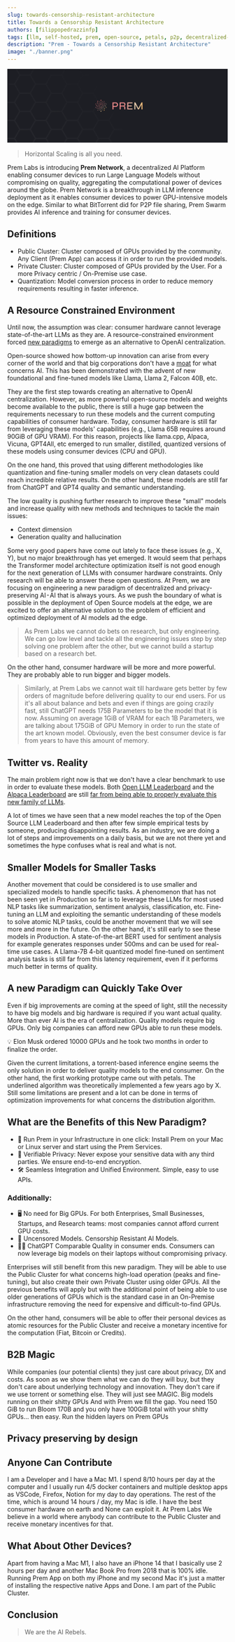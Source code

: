 ```yaml
---
slug: towards-censorship-resistant-architecture
title: Towards a Censorship Resistant Architecture
authors: [filippopedrazzinfp]
tags: [llm, self-hosted, prem, open-source, petals, p2p, decentralized-ai]
description: "Prem - Towards a Censorship Resistant Architecture"
image: "./banner.png"
---
```


![Prem Banner](./banner.png)

> Horizontal Scaling is all you need.

Prem Labs is introducing **Prem Network**, a decentralized AI Platform enabling consumer devices to run Large Language Models without compromising on quality, aggregating the computational power of devices around the globe. Prem Network is a breakthrough in LLM inference deployment as it enables consumer devices to power GPU-intensive models on the edge. Similar to what BitTorrent did for P2P file sharing, Prem Swarm provides AI inference and training for consumer devices.

## Definitions

- Public Cluster: Cluster composed of GPUs provided by the community. Any Client (Prem App) can access it in order to run the provided models.
- Private Cluster: Cluster composed of GPUs provided by the User. For a more Privacy centric / On-Premise use case.
- Quantization: Model conversion process in order to reduce memory requirements resulting in faster inference.

## A Resource Constrained Environment

Until now, the assumption was clear: consumer hardware cannot leverage state-of-the-art LLMs as they are. A resource-constrained environment forced [new paradigms](https://www.semianalysis.com/i/136469751/the-gpu-poor) to emerge as an alternative to OpenAI centralization.

Open-source showed how bottom-up innovation can arise from every corner of the world and that big corporations don't have a [moat](https://www.semianalysis.com/i/119223672/we-have-no-moat) for what concerns AI. This has been demonstrated with the advent of new foundational and fine-tuned models like Llama, Llama 2, Falcon 40B, etc.

They are the first step towards creating an alternative to OpenAI centralization.
However, as more powerful open-source models and weights become available to the public, there is still a huge gap between the requirements necessary to run these models and the current computing capabilities of consumer hardware. Today, consumer hardware is still far from leveraging these models' capabilities (e.g., Llama 65B requires around 90GiB of GPU VRAM). For this reason, projects like llama.cpp, Alpaca, Vicuna, GPT4All, etc emerged to run smaller, distilled, quantized versions of these models using consumer devices (CPU and GPU).

On the one hand, this proved that using different methodologies like quantization and fine-tuning smaller models on very clean datasets could reach incredible relative results. On the other hand, these models are still far from ChatGPT and GPT4 quality and semantic understanding.

The low quality is pushing further research to improve these "small" models and increase quality with new methods and techniques to tackle the main issues:

- Context dimension
- Generation quality and hallucination

Some very good papers have come out lately to face these issues (e.g., X, Y), but no major breakthrough has yet emerged. It would seem that perhaps the Transformer model architecture optimization itself is not good enough for the next generation of LLMs with consumer hardware constraints. Only research will be able to answer these open questions.
At Prem, we are focusing on engineering a new paradigm of decentralized and privacy-preserving AI - AI that is always yours. As we push the boundary of what is possible in the deployment of Open Source models at the edge, we are excited to offer an alternative solution to the problem of efficient and optimized deployment of AI models ad the edge.

> As Prem Labs we cannot do bets on research, but only engineering. We can go low level and tackle all the engineering issues step by step solving one problem after the other, but we cannot build a startup based on a research bet.

On the other hand, consumer hardware will be more and more powerful. They are probably able to run bigger and bigger models.

> Similarly, at Prem Labs we cannot wait till hardware gets better by few orders of magnitude before delivering quality to our end users. For us it's all about balance and bets and even if things are going crazily fast, still ChatGPT needs 175B Parameters to be the model that it is now. Assuming on average 1GiB of VRAM for each 1B Parameters, we are talking about 175GiB of GPU Memory in order to run the state of the art known model. Obviously, even the best consumer device is far from years to have this amount of memory.

## Twitter vs. Reality

The main problem right now is that we don't have a clear benchmark to use in order to evaluate these models. Both [Open LLM Leaderboard](https://huggingface.co/spaces/HuggingFaceH4/open_llm_leaderboard) and the [Alpaca Leaderboard](https://tatsu-lab.github.io/alpaca_eval/) are still [far from being able to properly evaluate this new family of LLMs](https://dev.premai.io/blog/evaluating-open-source-llms).

A lot of times we have seen that a new model reaches the top of the Open Source LLM Leaderboard and then after few simple empirical tests by someone, producing disappointing results.
As an industry, we are doing a lot of steps and improvements on a daily basis, but we are not there yet and sometimes the hype confuses what is real and what is not.

## Smaller Models for Smaller Tasks

Another movement that could be considered is to use smaller and specialized models to handle specific tasks. A phenomenon that has not been seen yet in Production so far is to leverage these LLMs for most used NLP tasks like summarization, sentiment analysis, classification, etc. Fine-tuning an LLM and exploiting the semantic understanding of these models to solve atomic NLP tasks, could be another movement that we will see more and more in the future. On the other hand, it's still early to see these models in Production. A state-of-the-art BERT used for sentiment analysis for example generates responses under 500ms and can be used for real-time use cases. A Llama-7B 4-bit quantized model fine-tuned on sentiment analysis tasks is still far from this latency requirement, even if it performs much better in terms of quality.

## A new Paradigm can Quickly Take Over
Even if big improvements are coming at the speed of light, still the necessity to have big models and big hardware is required if you want actual quality. More than ever AI is the era of centralization. Quality models require big GPUs. Only big companies can afford new GPUs able to run these models.

<aside> 💡 Elon Musk ordered 10000 GPUs and he took two months in order to finalize the order. </aside>

Given the current limitations, a torrent-based inference engine seems the only solution in order to deliver quality models to the end consumer. On the other hand, the first working prototype came out with petals. The underlined algorithm was theoretically implemented a few years ago by X. Still some limitations are present and a lot can be done in terms of optimization improvements for what concerns the distribution algorithm.

## What are the Benefits of this New Paradigm?

- 🚀 Run Prem in your Infrastructure in one click: Install Prem on your Mac or Linux server and start using the Prem Services.
- 🔑 Verifiable Privacy: Never expose your sensitive data with any third parties. We ensure end-to-end encryption.
- 🛠️ Seamless Integration and Unified Environment. Simple, easy to use APIs.

### Additionally:

- 🖥️ No need for Big GPUs. For both Enterprises, Small Businesses, Startups, and Research teams: most companies cannot afford current GPU costs.
- 🔑 Uncensored Models. Censorship Resistant AI Models.
- 🤦‍♂️ ChatGPT Comparable Quality in consumer ends. Consumers can now leverage big models on their laptops without compromising privacy.

Enterprises will still benefit from this new paradigm. They will be able to use the Public Cluster for what concerns high-load operation (peaks and fine-tuning), but also create their own Private Cluster using older GPUs. All the previous benefits will apply but with the additional point of being able to use older generations of GPUs which is the standard case in an On-Premise infrastructure removing the need for expensive and difficult-to-find GPUs.

On the other hand, consumers will be able to offer their personal devices as atomic resources for the Public Cluster and receive a monetary incentive for the computation (Fiat, Bitcoin or Credits).

## B2B Magic

While companies (our potential clients) they just care about privacy, DX and costs. As soon as we show them what we can do they will buy, but they don't care about underlying technology and innovation. They don't care if we use torrent or something else. They will just see MAGIC. Big models running on their shitty GPUs
And with Prem we fill the gap. You need 150 GiB to run Bloom 170B and you only have 100GiB total with your shitty GPUs… then easy. Run the hidden layers on Prem GPUs

## Privacy preserving by design

## Anyone Can Contribute

I am a Developer and I have a Mac M1. I spend 8/10 hours per day at the computer and I usually run 4/5 docker containers and multiple desktop apps as VSCode, Firefox, Notion for my day to day operations. The rest of the time, which is around 14 hours / day, my Mac is idle. I have the best consumer hardware on earth and None can exploit it. At Prem Labs We believe in a world where anybody can contribute to the Public Cluster and receive monetary incentives for that.

## What About Other Devices?
Apart from having a Mac M1, I also have an iPhone 14 that I basically use 2 hours per day and another Mac Book Pro from 2018 that is 100% idle. Running Prem App on both my iPhone and my second Mac it's just a matter of installing the respective native Apps and Done. I am part of the Public Cluster.

## Conclusion

> We are the AI Rebels.